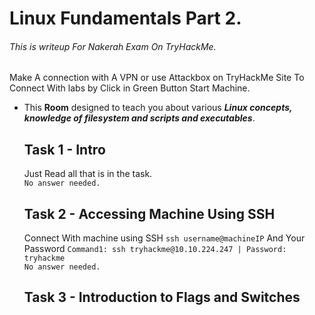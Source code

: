 # Linux Fundamentals Part 2.
###### This is writeup For Nakerah Exam On TryHackMe.
Make A connection with A VPN or use Attackbox on TryHackMe Site To Connect With labs by Click in Green Button Start Machine.

* This **Room** designed to teach you about various ***Linux concepts, knowledge of filesystem and scripts and executables***.      
                      
     ## Task 1  - Intro
     Just Read all that is in the task.                   
                      ```No answer needed.```
     ## Task 2  - Accessing Machine Using SSH 
     Connect With machine using SSH `ssh username@machineIP` And Your Password 
            `Command1: ssh tryhackme@10.10.224.247 | Password: tryhackme`                                    
            `No answer needed.`
     ## Task 3  - Introduction to Flags and Switches
     
     
                     



